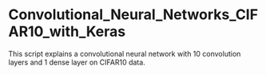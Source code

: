 # Convolutional_Neural_Networks_CIFAR10_with_Keras

This script explains a convolutional neural network with 10 convolution layers and 1 dense layer on CIFAR10 data.
